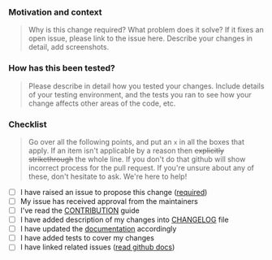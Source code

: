 <!--- Provide a general summary of your changes in the Title above -->

### Motivation and context
> Why is this change required? What problem does it solve? If it fixes an open
> issue, please link to the issue here. Describe your changes in detail, add
> screenshots.

### How has this been tested?
> Please describe in detail how you tested your changes.
> Include details of your testing environment, and the tests you ran to
> see how your change affects other areas of the code, etc.

### Checklist
> Go over all the following points, and put an `x` in all the boxes that apply.
> If an item isn't applicable by a reason then ~~explicitly strikethrough~~ the whole
> line. If you don't do that github will show incorrect process for the pull request.
> If you're unsure about any of these, don't hesitate to ask. We're here to help!

- [ ] I have raised an issue to propose this change ([required](https://github.com/opencv/cvat/issues))
- [ ] My issue has received approval from the maintainers
- [ ] I've read the [CONTRIBUTION](https://github.com/opencv/cvat/blob/develop/CONTRIBUTING.md) guide
- [ ] I have added description of my changes into [CHANGELOG](https://github.com/opencv/cvat/blob/develop/CHANGELOG.md) file
- [ ] I have updated the [documentation](
  https://github.com/opencv/cvat/blob/develop/README.md#documentation) accordingly
- [ ] I have added tests to cover my changes
- [ ] I have linked related issues ([read github docs](
  https://help.github.com/en/github/managing-your-work-on-github/linking-a-pull-request-to-an-issue#linking-a-pull-request-to-an-issue-using-a-keyword))

